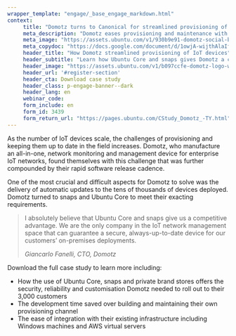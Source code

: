 ```yaml
---
wrapper_template: "engage/_base_engage_markdown.html"
context:
     title: "Domotz turns to Canonical for streamlined provisioning of IoT devices"
     meta_description: "Domotz eases provisioning and maintenance with snap-based, enterprise remote network monitoring and management device."
     meta_image: "https://assets.ubuntu.com/v1/930b9e91-domotz-social-banner.jpg"
     meta_copydoc: "https://docs.google.com/document/d/1owjA-wijthAlaIfkdkNm94SilPrXrc4QnD4W2NexxXY/edit"
     header_title: "How Domotz streamlined provisioning of IoT devices"
     header_subtitle: "Learn how Ubuntu Core and snaps gives Domotz a competitive advantage"
     header_image: "https://assets.ubuntu.com/v1/b097ccfe-domotz-logo-white.svg"
     header_url: '#register-section'
     header_cta: Download case study
     header_class: p-engage-banner--dark
     header_lang: en
     webinar_code:
     form_include: en
     form_id: 3439
     form_return_url: "https://pages.ubuntu.com/CStudy_Domotz_-TY.html"
---
```


As the number of IoT devices scale, the challenges of provisioning and keeping them up to date in the field increases. Domotz, who manufacture an all-in-one, network monitoring and management device for enterprise IoT networks, found themselves with this challenge that was further compounded by their rapid software release cadence.

One of the most crucial and difficult aspects for Domotz to solve was the delivery of automatic updates to the tens of thousands of devices deployed. Domotz turned to snaps and Ubuntu Core to meet their exacting requirements.

<blockquote class="p-pull-quote">
  <p class="p-pull-quote__quote">I absolutely believe that Ubuntu Core and snaps give us a competitive advantage. We are the only company in the IoT network management space that can guarantee a secure, always-up-to-date device for our customers’ on-premises deployments.</p>
  <cite class="p-pull-quote__citation">Giancarlo Fanelli, CTO, Domotz</cite>
</blockquote>

Download the full case study to learn more including:

- How the use of Ubuntu Core, snaps and private brand stores offers the security, reliability and customisation Domotz needed to roll out to their 3,000 customers
- The development time saved over building and maintaining their own provisioning channel
- The ease of integration with their existing infrastructure including Windows machines and AWS virtual servers
